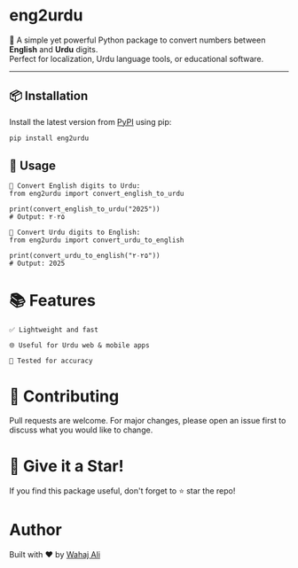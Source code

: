 # eng2urdu

📘 A simple yet powerful Python package to convert numbers between **English** and **Urdu** digits.  
Perfect for localization, Urdu language tools, or educational software.

---

## 📦 Installation

Install the latest version from [PyPI](https://pypi.org/project/eng2urdu/) using pip:

```bash
pip install eng2urdu
```

## 📝 Usage

```
🔁 Convert English digits to Urdu:
from eng2urdu import convert_english_to_urdu

print(convert_english_to_urdu("2025"))  
# Output: ۲۰۲۵

🔁 Convert Urdu digits to English:
from eng2urdu import convert_urdu_to_english

print(convert_urdu_to_english("۲۰۲۵"))
# Output: 2025

```

# 📚 Features
```
✅ Lightweight and fast

🌐 Useful for Urdu web & mobile apps

🧪 Tested for accuracy
```
# 🙌 Contributing
Pull requests are welcome. For major changes, please open an issue first to discuss what you would like to change.

# 🌟 Give it a Star!
If you find this package useful, don't forget to ⭐ star the repo!

# Author
Built with ❤️ by
[Wahaj Ali](https://github.com/wahaj67)
